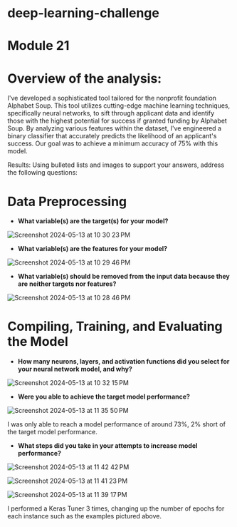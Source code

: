 # deep-learning-challenge
# Module 21

# Overview of the analysis:
I've developed a sophisticated tool tailored for the nonprofit foundation Alphabet Soup. This tool utilizes cutting-edge machine learning techniques, specifically neural networks, to sift through applicant data and identify those with the highest potential for success if granted funding by Alphabet Soup. By analyzing various features within the dataset, I've engineered a binary classifier that accurately predicts the likelihood of an applicant's success. Our goal was to achieve a minimum accuracy of 75% with this model.

Results: Using bulleted lists and images to support your answers, address the following questions:

# Data Preprocessing

- **What variable(s) are the target(s) for your model?**

![Screenshot 2024-05-13 at 10 30 23 PM](https://github.com/thaake408/deep-learning-challenge/assets/150471324/79cf0fbf-ca1a-40db-8822-af871b02719b)


- **What variable(s) are the features for your model?**

![Screenshot 2024-05-13 at 10 29 46 PM](https://github.com/thaake408/deep-learning-challenge/assets/150471324/110809fd-5032-42fb-b8e2-af6172c04329)


- **What variable(s) should be removed from the input data because they are neither targets nor features?**

![Screenshot 2024-05-13 at 10 28 46 PM](https://github.com/thaake408/deep-learning-challenge/assets/150471324/ea1cd0fb-cdb1-44fe-bd0d-ef817df8b020)


# Compiling, Training, and Evaluating the Model

- **How many neurons, layers, and activation functions did you select for your neural network model, and why?**

![Screenshot 2024-05-13 at 10 32 15 PM](https://github.com/thaake408/deep-learning-challenge/assets/150471324/6b2258ef-3b89-48c8-97e9-5b91b01726b9)


- **Were you able to achieve the target model performance?**
  
![Screenshot 2024-05-13 at 11 35 50 PM](https://github.com/thaake408/deep-learning-challenge/assets/150471324/6747bbf1-a8a0-4099-8c1c-45ccbda6a3fd)

I was only able to reach a model performance of around 73%, 2% short of the target model performance.

- **What steps did you take in your attempts to increase model performance?**

![Screenshot 2024-05-13 at 11 42 42 PM](https://github.com/thaake408/deep-learning-challenge/assets/150471324/2ba5e0b5-9f74-4537-bf66-9dc70268e4ff)

![Screenshot 2024-05-13 at 11 41 23 PM](https://github.com/thaake408/deep-learning-challenge/assets/150471324/73475954-5885-4c2d-98b6-ae02fdb9cfef)

![Screenshot 2024-05-13 at 11 39 17 PM](https://github.com/thaake408/deep-learning-challenge/assets/150471324/b5f1c829-3da3-4c51-bec6-958ed2fa4448)


I performed a Keras Tuner 3 times, changing up the number of epochs for each instance such as the examples pictured above. 
